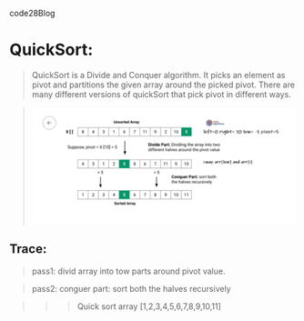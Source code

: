 code28Blog

# QuickSort:
> QuickSort is a Divide and Conquer algorithm. It picks an element as pivot and partitions the given array around the picked pivot. There are many different versions of quickSort that pick pivot in different ways.

> ![alt](./preptowquickSort.png)

## Trace:
> pass1: divid array into tow parts around pivot value.

> pass2: conguer part: sort both the halves recursively

>>> Quick sort array [1,2,3,4,5,6,7,8,9,10,11]
